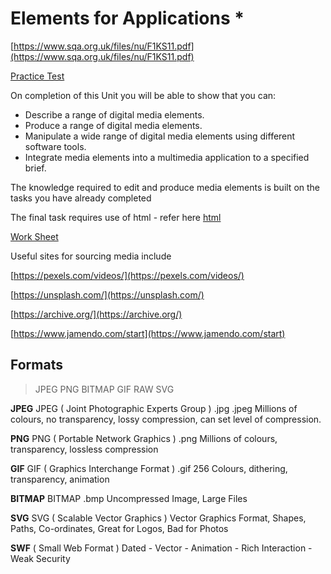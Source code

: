 # Elements for Applications \*

[https://www.sqa.org.uk/files/nu/F1KS11.pdf](https://www.sqa.org.uk/files/nu/F1KS11.pdf)

[Practice Test](https://forms.gle/nNjVNxBrJsbcfkRz6)

 On  completion of this Unit you will be able to show that you can: 

* Describe a range of digital media elements.
* Produce a range of digital media elements. 
* Manipulate a wide range of digital media elements using different software tools. 
* Integrate media elements into a multimedia application to a specified brief.

The knowledge required to edit and produce media elements is built on the tasks you have already completed

The final task requires use of html - refer here [html](https://digitalmedia.gitbook.io/project/v/level-55/semester-1/web-graphics)

[Work Sheet](https://tutor.neocities.org/Applications.docx)

Useful sites for sourcing media include

[https://pexels.com/videos/](https://pexels.com/videos/)

[https://unsplash.com/](https://unsplash.com/)

[https://archive.org/](https://archive.org/)

[https://www.jamendo.com/start](https://www.jamendo.com/start)

## Formats

> JPEG PNG BITMAP GIF RAW SVG

**JPEG** JPEG \( Joint Photographic Experts Group \) .jpg .jpeg Millions of colours, no transparency, lossy compression, can set level of compression.

**PNG** PNG \( Portable Network Graphics \) .png Millions of colours, transparency, lossless compression

**GIF** GIF \( Graphics Interchange Format \) .gif 256 Colours, dithering, transparency, animation

**BITMAP** BITMAP .bmp Uncompressed Image, Large Files

**SVG** SVG \( Scalable Vector Graphics \) Vector Graphics Format, Shapes, Paths, Co-ordinates, Great for Logos, Bad for Photos

**SWF** \( Small Web Format \) Dated - Vector - Animation - Rich Interaction - Weak Security


